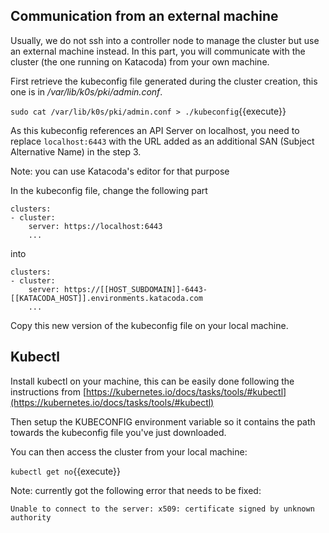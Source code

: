 ## Communication from an external machine

Usually, we do not ssh into a controller node to manage the cluster but use an external machine instead. In this part, you will communicate with the cluster (the one running on Katacoda) from your own machine.

First retrieve the kubeconfig file generated during the cluster creation, this one is in */var/lib/k0s/pki/admin.conf*.

`sudo cat /var/lib/k0s/pki/admin.conf > ./kubeconfig`{{execute}}

As this kubeconfig references an API Server on localhost, you need to replace `localhost:6443` with the URL added as  an additional SAN (Subject Alternative Name) in the step 3.

Note: you can use Katacoda's editor for that purpose

In the kubeconfig file, change the following part

```
clusters:
- cluster:
    server: https://localhost:6443
    ...
```

into

```
clusters:
- cluster:
    server: https://[[HOST_SUBDOMAIN]]-6443-[[KATACODA_HOST]].environments.katacoda.com
    ...
```

Copy this new version of the kubeconfig file on your local machine.

## Kubectl

Install kubectl on your machine, this can be easily done following the instructions from [https://kubernetes.io/docs/tasks/tools/#kubectl](https://kubernetes.io/docs/tasks/tools/#kubectl)

Then setup the KUBECONFIG environment variable so it contains the path towards the kubeconfig file you've just downloaded.

You can then access the cluster from your local machine:

`kubectl get no`{{execute}}

Note: currently got the following error that needs to be fixed:
```
Unable to connect to the server: x509: certificate signed by unknown authority
```